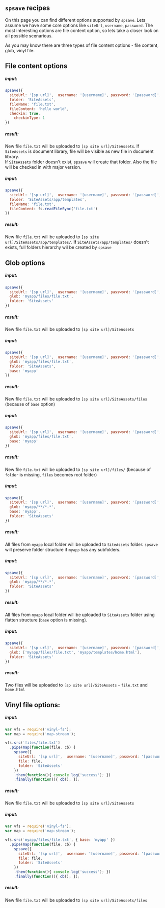 ## `spsave` recipes

On this page you can find different options supported by `spsave`. Lets assume we have some core options like `siteUrl`, `username`, `password`. The most interesting options are file content option, so lets take a closer look on all possible scenarious.   

As you may know there are three types of file content options - file content, glob, vinyl file. 

## File content options

##### input:
```javascript
spsave({
  siteUrl: '[sp url]',  username: '[username]', password: '[password]',
  folder: 'SiteAssets',
  fileName: 'file.txt',
  fileContent: 'hello world',
  checkin: true,
	checkinType: 1
})
```
##### result: 
New file `file.txt` will be uploaded to `[sp site url]/SiteAssets`. If `SiteAssets` is document library, file will be visible as new file in document library.  
If `SiteAssets` folder doesn't exist, `spsave` will create that folder. Also the file will be checked in with major version.

##### input:
```javascript
spsave({
  siteUrl: '[sp url]',  username: '[username]', password: '[password]',
  folder: 'SiteAssets/app/templates',
  fileName: 'file.txt',
  fileContent: fs.readFileSync('file.txt')
})
```
##### result: 
New file `file.txt` will be uploaded to `[sp site url]/SiteAssets/app/templates/`. If `SiteAssets/app/templates/` doesn't exists, full folders hierarchy wil be created by `spsave`


## Glob options
##### input:
```javascript
spsave({
  siteUrl: '[sp url]',  username: '[username]', password: '[password]',
  glob: 'myapp/files/file.txt',
  folder: 'SiteAssets'
})
```
##### result:
New file `file.txt` will be uploaded to `[sp site url]/SiteAssets`

##### input:
```javascript
spsave({
  siteUrl: '[sp url]',  username: '[username]', password: '[password]',
  glob: 'myapp/files/file.txt',
  folder: 'SiteAssets',
  base: 'myapp'
})
```
##### result:
New file `file.txt` will be uploaded to `[sp site url]/SiteAssets/files` (because of `base` option)

##### input:
```javascript
spsave({
  siteUrl: '[sp url]',  username: '[username]', password: '[password]',
  glob: 'myapp/files/file.txt',
  base: 'myapp'
})
```
##### result:
New file `file.txt` will be uploaded to `[sp site url]/files/` (because of `folder` is missing, `files` becomes root folder)

##### input:
```javascript
spsave({
  siteUrl: '[sp url]',  username: '[username]', password: '[password]',
  glob: 'myapp/**/*.*',
  base: 'myapp',
  folder: 'SiteAssets'
})
```
##### result:
All files from `myapp` local folder will be uploaded to `SiteAssets` folder. `spsave` will preserve folder structure if `myapp` has any subfolders.

##### input:
```javascript
spsave({
  siteUrl: '[sp url]',  username: '[username]', password: '[password]',
  glob: 'myapp/**/*.*',
  folder: 'SiteAssets'
})
```
##### result:
All files from `myapp` local folder will be uploaded to `SiteAssets` folder using flatten structure (`base` option is missing).

##### input:
```javascript
spsave({
  siteUrl: '[sp url]',  username: '[username]', password: '[password]',
  glob: ['myapp/files/file.txt', 'myapp/templates/home.html'],
  folder: 'SiteAssets'
})
```
##### result:
Two files will be uploaded to `[sp site url]/SiteAssets` - `file.txt` and `home.html`

## Vinyl file options:

##### input:
```javascript
var vfs = require('vinyl-fs');
var map = require('map-stream');

vfs.src('files/file.txt')
  .pipe(map(function(file, cb) {
    spsave({
      siteUrl: '[sp url]',  username: '[username]', password: '[password]',
      file: file,
      folder: 'SiteAssets'
    })
    .then(function(){ console.log('success'); })
    .finally(function(){ cb(); });
```
##### result:
New file `file.txt` will be uploaded to `[sp site url]/SiteAssets`

##### input:
```javascript
var vfs = require('vinyl-fs');
var map = require('map-stream');

vfs.src('myapp/files/file.txt', { base: 'myapp' })
  .pipe(map(function(file, cb) {
    spsave({
      siteUrl: '[sp url]',  username: '[username]', password: '[password]',
      file: file,
      folder: 'SiteAssets'
    })
    .then(function(){ console.log('success'); })
    .finally(function(){ cb(); });
```
##### result:
New file `file.txt` will be uploaded to `[sp site url]/SiteAssets/files`
